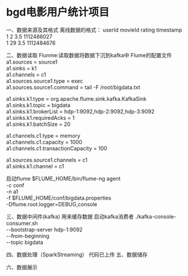 # bgd电影用户统计项目
一、数据来源及其格式
离线数据的格式：
userId	movieId	rating	timestamp \
1	2	3.5	1112486027 \
1	29	3.5	1112484676 

二、数据读取
Flunme:读取数据将数据下沉到kafka中
Flume的配置文件
a1.sources = source1 \
a1.sinks = k1 \
a1.channels = c1 \
a1.sources.source1.type = exec \
a1.sources.source1.command = tail -F /root/bigdata.txt 

a1.sinks.k1.type = org.apache.flume.sink.kafka.KafkaSink \
a1.sinks.k1.topic = bigdata \
a1.sinks.k1.brokerList = hdp-1:9092,hdp-2:9092,hdp-3:9092 \
a1.sinks.k1.requiredAcks = 1 \
a1.sinks.k1.batchSize = 20 

a1.channels.c1.type = memory \
a1.channels.c1.capacity = 1000 \
a1.channels.c1.transactionCapacity = 100 

a1.sources.source1.channels = c1 \
a1.sinks.k1.channel = c1 

启动flume
$FLUME_HOME/bin/flume-ng agent \
-c conf \
-n a1 \
-f $FLUME_HOME/conf/bigdata.properties \
-Dflume.root.logger=DEBUG,console


三、数据中间件(kafka)
用来缓存数据
启动kafka消费者
./kafka-console-consumer.sh \
--bootstrap-server hdp-1:9092  \
--from-beginning \
--topic bigdata


四、数据处理（SparkStreaming）
代码已上传
五、数据储存

六、数据展示
